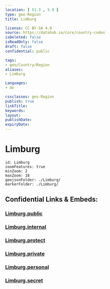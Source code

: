 ```yaml
---
location: [ 51.3 , 5.9 ] 
type: geo-Region
title: Limburg

license: CC BY-SA 4.0
source: https://datahub.io/core/country-codes
isDeleted: false
isReadOnly: false
draft: false
confidential: public

tags:
- geo/Country/Region
aliases:
- Limburg

Languages:
- de

cssclasses: geo-Region
publish: true
linkTitle: 
keywords: 
layout: 
publishDate: 
expiryDate: 
---
```


# Limburg

```leaflet
id: Limburg
zoomFeatures: true 
minZoom: 2 
maxZoom: 18
geojsonFolder: ./Limburg/
markerFolder: ./Limburg/
```


## Confidential Links & Embeds: 

### [Limburg.public](/_public/\Earth\Continent\Europe\Europe~West\Netherlands\Provinces~NetherlandsLimburg.public.md) 

### [Limburg.internal](/_internal/\Earth\Continent\Europe\Europe~West\Netherlands\Provinces~NetherlandsLimburg.internal.md) 

### [Limburg.protect](/_protect/\Earth\Continent\Europe\Europe~West\Netherlands\Provinces~NetherlandsLimburg.protect.md) 

### [Limburg.private](/_private/\Earth\Continent\Europe\Europe~West\Netherlands\Provinces~NetherlandsLimburg.private.md) 

### [Limburg.personal](/_personal/\Earth\Continent\Europe\Europe~West\Netherlands\Provinces~NetherlandsLimburg.personal.md) 

### [Limburg.secret](/_secret/\Earth\Continent\Europe\Europe~West\Netherlands\Provinces~NetherlandsLimburg.secret.md)

